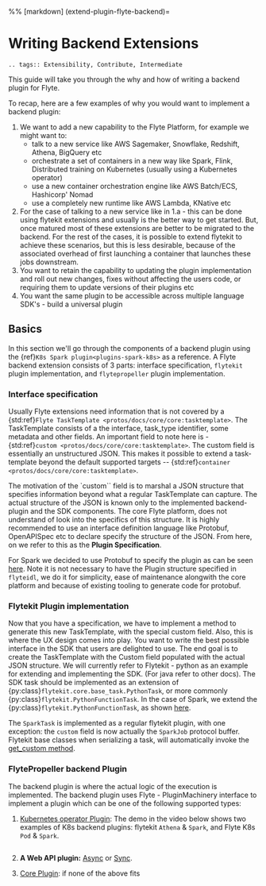 %% [markdown]
(extend-plugin-flyte-backend)=

# Writing Backend Extensions

```{eval-rst}
.. tags:: Extensibility, Contribute, Intermediate
```

This guide will take you through the why and how of writing a backend plugin for
Flyte.

To recap, here are a few examples of why you would want to implement a backend plugin:

1. We want to add a new capability to the Flyte Platform, for example we might want to:
   - talk to a new service like  AWS Sagemaker, Snowflake, Redshift, Athena, BigQuery etc
   - orchestrate a set of containers in a new way like Spark, Flink, Distributed training on Kubernetes (usually using a Kubernetes operator)
   - use a new container orchestration engine like AWS Batch/ECS, Hashicorp' Nomad
   - use a completely new runtime like AWS Lambda, KNative etc
2. For the case of talking to a new service like in 1.a - this can be done using flytekit extensions and usually is the better way to get started. But, once matured most of these extensions are better to be migrated to the backend. For the rest of the cases, it is possible to extend flytekit to achieve these scenarios, but this is less desirable, because of the associated overhead of first launching a container that launches these jobs downstream.
3. You want to retain the capability to updating the plugin implementation and roll out new changes, fixes without affecting the users code, or requiring them to update versions of their plugins etc
4. You want the same plugin to be accessible across multiple language SDK's - build a universal plugin

## Basics

In this section we'll go through the components of a backend plugin using the {ref}`K8s Spark plugin<plugins-spark-k8s>` as a reference. A Flyte backend extension consists of 3 parts: interface
specification, `flytekit` plugin implementation, and `flytepropeller` plugin implementation.

### Interface specification

Usually Flyte extensions need information that is not covered by a {std:ref}`Flyte TaskTemplate <protos/docs/core/core:tasktemplate>`. The TaskTemplate consists of a
the interface, task_type identifier, some metadata and other fields. An important field to note here is - {std:ref}`custom <protos/docs/core/core:tasktemplate>`. The custom field is essentially an unstructured JSON.
This makes it possible to extend a task-template beyond the default supported targets -- {std:ref}`container <protos/docs/core/core:tasktemplate>`.

The motivation of the `custom`` field is to marshal a JSON structure that specifies information beyond what a regular TaskTemplate can capture. The actual structure of the JSON is known only to the implemented backend-plugin and the SDK components. The core Flyte platform, does not understand of look into the specifics of this structure.
It is highly recommended to use an interface definition language like Protobuf, OpenAPISpec etc to declare specify the structure of the JSON. From here, on we refer to this as the **Plugin Specification**.

For Spark we decided to use Protobuf to specify the plugin as can be seen [here](https://github.com/flyteorg/flyteidl/blob/master/protos/flyteidl/plugins/spark.proto). Note it is not necessary to have the Plugin structure specified in `flyteidl`, we do it for simplicity, ease of maintenance alongwith the core platform and because of existing tooling to generate code for protobuf.

### Flytekit Plugin implementation

Now that you have a specification, we have to implement a method to generate this new TaskTemplate, with the special custom field. Also, this is where the UX design comes into play. You want to write the best possible interface in the SDK that users are delighted to use. The end goal is to create the TaskTemplate with the Custom field populated with the actual JSON structure.
We will currently refer to Flytekit - python as an example for extending and implementing the SDK. (For java refer to other docs).
The SDK task should be implemented as an extension of {py:class}`flytekit.core.base_task.PythonTask`, or more commonly {py:class}`flytekit.PythonFunctionTask`.
In the case of Spark, we extend the {py:class}`flytekit.PythonFunctionTask`, as shown [here](https://github.com/flyteorg/flytekit/blob/master/plugins/flytekit-spark/flytekitplugins/spark/task.py#L77-L123).

The `SparkTask` is implemented as a regular flytekit plugin, with one exception: the `custom` field is now actually the `SparkJob` protocol buffer. Flytekit base classes when serializing a task, will automatically invoke the [get_custom method](https://github.com/flyteorg/flytekit/blob/c02075d472b5587d199630bcfc7f9937673c6a0e/flytekit/core/base_task.py#L255).

### FlytePropeller backend Plugin

The backend plugin is where the actual logic of the execution is implemented. The backend plugin uses Flyte - PluginMachinery interface to implement a plugin which can be one of the following supported types:

1. [Kubernetes operator Plugin](https://pkg.go.dev/github.com/lyft/flyteplugins@v0.5.26/go/tasks/pluginmachinery/k8s#Plugin): The demo in the video below shows two examples of K8s backend plugins: flytekit `Athena` & `Spark`, and Flyte K8s `Pod` & `Spark`.

   ```{youtube} oK2RGQuP94k
   ```

2. **A Web API plugin:** [Async](https://pkg.go.dev/github.com/lyft/flyteplugins@v0.5.26/go/tasks/pluginmachinery/webapi#AsyncPlugin) or [Sync](https://pkg.go.dev/github.com/lyft/flyteplugins@v0.5.26/go/tasks/pluginmachinery/webapi#SyncPlugin).
3. [Core Plugin](https://pkg.go.dev/github.com/lyft/flyteplugins/go/tasks/pluginmachinery/core#Plugin): if none of the above fits
